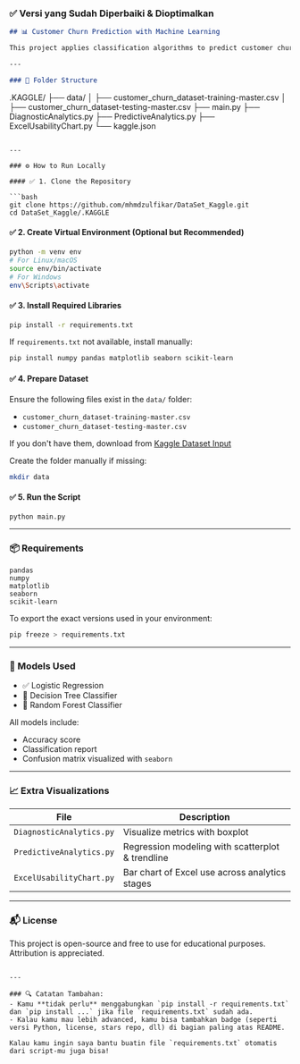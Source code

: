 

### ✅ **Versi yang Sudah Diperbaiki & Dioptimalkan**

```markdown
## 📊 Customer Churn Prediction with Machine Learning

This project applies classification algorithms to predict customer churn using behavioral and demographic features.

---

### 📁 Folder Structure

```

.KAGGLE/
├── data/
│   ├── customer\_churn\_dataset-training-master.csv
│   ├── customer\_churn\_dataset-testing-master.csv
├── main.py
├── DiagnosticAnalytics.py
├── PredictiveAnalytics.py
├── ExcelUsabilityChart.py
└── kaggle.json

````

---

### ⚙️ How to Run Locally

#### ✅ 1. Clone the Repository

```bash
git clone https://github.com/mhmdzulfikar/DataSet_Kaggle.git
cd DataSet_Kaggle/.KAGGLE
````

#### ✅ 2. Create Virtual Environment (Optional but Recommended)

```bash
python -m venv env
# For Linux/macOS
source env/bin/activate
# For Windows
env\Scripts\activate
```

#### ✅ 3. Install Required Libraries

```bash
pip install -r requirements.txt
```

If `requirements.txt` not available, install manually:

```bash
pip install numpy pandas matplotlib seaborn scikit-learn
```

#### ✅ 4. Prepare Dataset

Ensure the following files exist in the `data/` folder:

* `customer_churn_dataset-training-master.csv`
* `customer_churn_dataset-testing-master.csv`

If you don't have them, download from [Kaggle Dataset Input](https://www.kaggle.com/code/sohailaelsayed/customer-churn-eda-ml/input)

Create the folder manually if missing:

```bash
mkdir data
```

#### ✅ 5. Run the Script

```bash
python main.py
```

---

### 📦 Requirements

```
pandas
numpy
matplotlib
seaborn
scikit-learn
```

To export the exact versions used in your environment:

```bash
pip freeze > requirements.txt
```

---

### 🤖 Models Used

* ✅ Logistic Regression
* 🌳 Decision Tree Classifier
* 🌲 Random Forest Classifier

All models include:

* Accuracy score
* Classification report
* Confusion matrix visualized with `seaborn`

---

### 📈 Extra Visualizations

| File                     | Description                                      |
| ------------------------ | ------------------------------------------------ |
| `DiagnosticAnalytics.py` | Visualize metrics with boxplot                   |
| `PredictiveAnalytics.py` | Regression modeling with scatterplot & trendline |
| `ExcelUsabilityChart.py` | Bar chart of Excel use across analytics stages   |

---

### 📬 License

This project is open-source and free to use for educational purposes. Attribution is appreciated.

```

---

### 🔍 Catatan Tambahan:
- Kamu **tidak perlu** menggabungkan `pip install -r requirements.txt` dan `pip install ...` jika file `requirements.txt` sudah ada.
- Kalau kamu mau lebih advanced, kamu bisa tambahkan badge (seperti versi Python, license, stars repo, dll) di bagian paling atas README.

Kalau kamu ingin saya bantu buatin file `requirements.txt` otomatis dari script-mu juga bisa!
```
